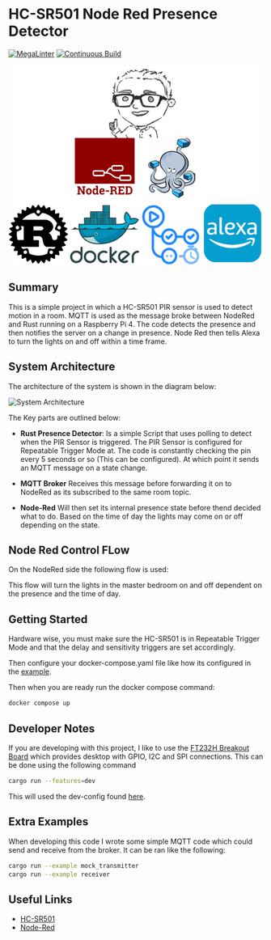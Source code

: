 # HC-SR501 Node Red Presence Detector

[![MegaLinter](https://github.com/ScottGibb/HC-SR501-Node-Red-Presence-Detector/actions/workflows/megalinter.yaml/badge.svg)](https://github.com/ScottGibb/HC-SR501-Node-Red-Presence-Detector/actions/workflows/megalinter.yaml)
[![Continuous Build](https://github.com/ScottGibb/HC-SR501-Node-Red-Presence-Detector/actions/workflows/continuous-build.yaml/badge.svg)](https://github.com/ScottGibb/HC-SR501-Node-Red-Presence-Detector/actions/workflows/continuous-build.yaml)

![Languages and Tool](./docs/Languages%20And%20Tools.drawio.svg)

## Summary

This is a simple project in which a HC-SR501 PIR sensor is used to detect motion in a room. MQTT is used as the message broke between NodeRed and Rust running on a Raspberry Pi 4. The code detects the presence and then notifies the server on a change in presence. Node Red then tells Alexa to turn the lights on and off within a time frame.

## System Architecture

The architecture of the system is shown in the diagram below:

![System Architecture](./docs/System%20Architecture.drawio.svg)

The Key parts are outlined below:

- **Rust Presence Detector**: Is a simple Script that uses polling to detect when the PIR Sensor is triggered. The PIR Sensor is configured for Repeatable Trigger Mode at. The code is constantly checking the pin every 5 seconds or so (This can be configured). At which point it sends an MQTT message on a state change.

- **MQTT Broker** Receives this message before forwarding it on to NodeRed as its subscribed to the same room topic.

- **Node-Red** Will then set its internal presence state before thend decided what to do. Based on the time of day the lights may come on or off depending on the state.

## Node Red Control FLow

On the NodeRed side the following flow is used:


This flow will turn the lights in the master bedroom on and off dependent on the presence and the time of day.

## Getting Started

Hardware wise, you must make sure the HC-SR501 is in Repeatable Trigger Mode and that the delay and sensitivity triggers are set accordingly.

Then configure your docker-compose.yaml file like how its configured in the [example](./examples/docker/docker-compose.yaml).

Then when you are ready run the docker compose command:

```bash
docker compose up 
```

## Developer Notes

If you are developing with this project, I like to use the [FT232H Breakout Board](https://www.adafruit.com/product/2264) which provides desktop with GPIO, I2C and SPI connections. This can be done using the following command

```bash
cargo run --features=dev
```

This will used the dev-config found [here](./src/config.rs).

## Extra Examples

When developing this code I wrote some simple MQTT code which could send and receive from the broker. It can be ran like the following:

```bash
cargo run --example mock_transmitter
cargo run --example receiver
```

## Useful Links

- [HC-SR501](https://dronebotworkshop.com/using-pir-sensors-with-arduino-raspberry-pi/)
- [Node-Red](https://cookbook.nodered.org/mqtt/connect-to-broker)